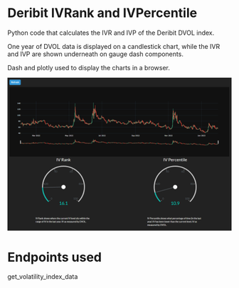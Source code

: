 # Deribit IVRank and IVPercentile
Python code that calculates the IVR and IVP of the Deribit DVOL index.

One year of DVOL data is displayed on a candlestick chart, 
while the IVR and IVP are shown underneath on gauge dash components.

Dash and plotly used to display the charts in a browser.

<img src="images/screenshot 1.PNG">

# Endpoints used
get_volatility_index_data
